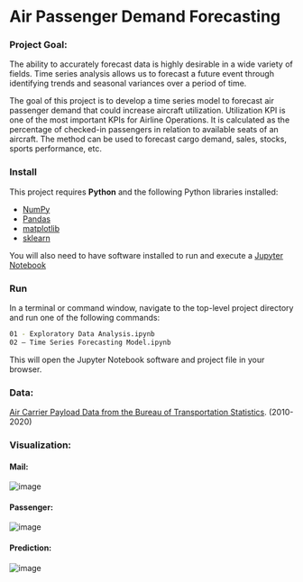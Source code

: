 # Air Passenger Demand Forecasting

### Project Goal:

The ability to accurately forecast data is highly desirable in a wide variety of fields. Time series analysis allows us to forecast a future event through identifying trends and seasonal variances over a period of time. 

The goal of this project is to develop a time series model to forecast air passenger demand that could increase aircraft utilization. Utilization KPI is one of the most important KPIs for Airline Operations. It is calculated as the percentage of checked-in passengers in relation to available seats of an aircraft. The method can be used to forecast cargo demand, sales, stocks, sports performance, etc. 

### Install

This project requires **Python** and the following Python libraries installed:

- [NumPy](http://www.numpy.org/)
- [Pandas](http://pandas.pydata.org/)
- [matplotlib](http://matplotlib.org/)
- [sklearn](https://scikit-learn.org)

You will also need to have software installed to run and execute a [Jupyter Notebook](http://ipython.org/notebook.html)


### Run

In a terminal or command window, navigate to the top-level project directory and run one of the following commands:


```bash
01 - Exploratory Data Analysis.ipynb	
02 – Time Series Forecasting Model.ipynb
```

This will open the Jupyter Notebook software and project file in your browser.

### Data:
 [Air Carrier Payload Data from the Bureau of Transportation Statistics](http://www.transtats.bts.gov/DL_SelectFields.asp?Table_ID=259&DB_Short_Name=Air%20Carriers). (2010-2020)

### Visualization:
#### Mail: 
![image](https://user-images.githubusercontent.com/44122973/81238750-b06de280-8fb7-11ea-850a-3121281a9498.png)

#### Passenger:
![image](https://user-images.githubusercontent.com/44122973/81238813-dd21fa00-8fb7-11ea-81a0-21120e5bbbcf.png)

#### Prediction:
![image](https://user-images.githubusercontent.com/44122973/81238880-080c4e00-8fb8-11ea-83c1-0689d2cea8ec.png)
